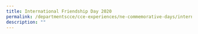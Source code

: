 ```yaml
---
title: International Friendship Day 2020
permalink: /departmentscce/cce-experiences/ne-commemorative-days/international-friendship-day-2020
description: ""
---
```

